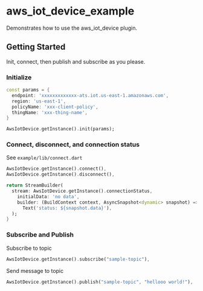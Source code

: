 # aws_iot_device_example

Demonstrates how to use the aws_iot_device plugin.

## Getting Started

Init, connect, then publish and subscribe as you please.

### Initialize

```dart
const params = {
  endpoint: 'xxxxxxxxxxxxx-ats.iot.us-east-1.amazonaws.com',
  region: 'us-east-1',
  policyName: 'xxx-client-policy',
  thingName: 'xxx-thing-name',
}

AwsIotDevice.getInstance().init(params);
```

### Connect, disconnect, and connection status

See `example/lib/connect.dart`

```dart
AwsIotDevice.getInstance().connect(),
AwsIotDevice.getInstance().disconnect(),
```

```dart
return StreamBuilder(
  stream: AwsIotDevice.getInstance().connectionStatus,
    initialData: 'no data',
    builder: (BuildContext context, AsyncSnapshot<dynamic> snapshot) =>
      Text('status: ${snapshot.data}'),
  );
}
```

### Subscribe and Publish

Subscribe to topic

```dart
AwsIotDevice.getInstance().subscribe("sample-topic"),
```

Send message to topic

```dart
AwsIotDevice.getInstance().publish("sample-topic", "hellooo world!"),
```
